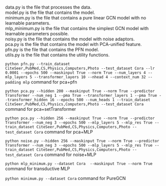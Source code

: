 data.py is the file that processes the data.  
model.py is the file that contains the model.  
minimum.py is the file that contains a pure linear GCN model with no learnable parameters.  
mlp_minimum.py is the file that contains the simplest GCN model with learnable parameters possible.  
noisy.py is the file that contains the model with noise adaptors.  
pca.py is the file that contains the model with PCA-unified feature.  
pfn.py is the file that contains the PFN model.  
utils.py is the file that contains the utility functions.  

```python pfn.py --train_dataset CiteSeer,PubMed,CS,Physics,Computers,Photo --test_dataset Cora --lr 0.0001 --epochs 500 --maskinput True --norm True --num_layers 4 --mlp_layers 5 --transformer_layers 10 --nhead 4 --context_num 32 --padding mlp``` command for pca+pfn

```python pca.py --hidden 200 --maskinput True --norm True --predictor Transformer --num_neg 1 --pma True --transformer_layers 1 --pma True --transformer_hidden 16 --epochs 500 --num_heads 1 --train_dataset CiteSeer,PubMed,CS,Physics,Computers,Photo --test_dataset Cora``` command for pca+setTransformer

```python pca.py --hidden 256 --maskinput True --norm True --predictor Transformer --num_neg 3 --epochs 500 --mlp_layers 5 --mlp_res True --train_dataset CiteSeer,PubMed,CS,Physics,Computers,Photo --test_dataset Cora``` command for pca+MLP

```python noise.py --hidden 256 --maskinput True --norm True --predictor Transformer --num_neg 3 --epochs 500 --mlp_layers 5 --mlp_res True --train_dataset CiteSeer,PubMed,CS,Physics,Computers,Photo --test_dataset Cora``` command for noise+MLP

```python mlp_minimum.py --dataset Cora  --maskinput True --norm True``` command for transductive MLP

```python minimum.py --dataset Cora``` command for PureGCN
